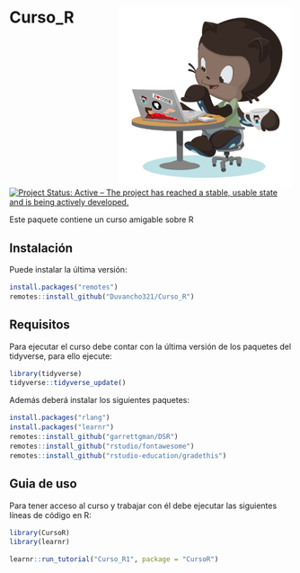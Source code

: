 
# Curso\_R <img src="https://github.com/Duvancho321/Curso_R/blob/master/inst/tutorials/Curso_R1/images/Mi_practica-octocat.png" align="right" width="310" height="320" />

<!-- README.md is generated from README.Rmd. Please edit that file -->

[![Project Status: Active – The project has reached a stable, usable
state and is being actively
developed.](https://www.repostatus.org/badges/latest/active.svg)](https://www.repostatus.org/#active)

Este paquete contiene un curso amigable sobre R

## Instalación

Puede instalar la última versión:

``` r
install.packages("remotes")
remotes::install_github("Duvancho321/Curso_R")
```

## Requisitos

Para ejecutar el curso debe contar con la última versión de los paquetes
del tidyverse, para ello ejecute:

``` r
library(tidyverse)
tidyverse::tidyverse_update()
```

Además deberá instalar los siguientes paquetes:

``` r
install.packages("rlang")
install.packages("learnr")
remotes::install_github("garrettgman/DSR")
remotes::install_github("rstudio/fontawesome")
remotes::install_github("rstudio-education/gradethis")
```

## Guia de uso

Para tener acceso al curso y trabajar con él debe ejecutar las
siguientes líneas de código en R:

``` r
library(CursoR)
library(learnr)
```

``` r
learnr::run_tutorial("Curso_R1", package = "CursoR")
```
